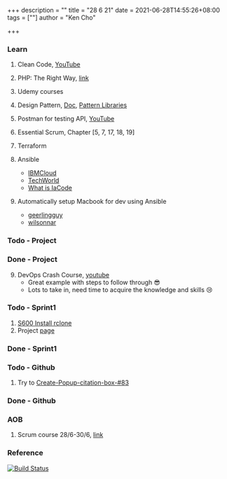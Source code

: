 +++
description = ""
title = "28 6 21"
date = 2021-06-28T14:55:26+08:00
tags = [""]
author = "Ken Cho"

+++  
### Learn
1. Clean Code, [YouTube](https://www.youtube.com/watch?v=7EmboKQH8lM)
2. PHP: The Right Way, [link](https://phptherightway.com/)
3. Udemy courses
4. Design Pattern, [Doc](https://designpatternsphp.readthedocs.io/en/latest/README.html), [Pattern Libraries](https://medium.com/@whatjackhasmade/pattern-libraries-abcc45c6144c)
5. Postman for testing API, [YouTube](https://www.freecodecamp.org/news/learn-how-to-use-postman-to-test-apis/)
6. Essential Scrum, Chapter [5, 7, 17, 18, 19]
7. Terraform
8. Ansible
    - [IBMCloud](https://www.youtube.com/watch?v=fHO1X93e4WA)
    - [TechWorld](https://www.youtube.com/watch?v=1id6ERvfozo)
    - [What is IaCode](https://www.youtube.com/watch?v=POPP2WTJ8es)

10. Automatically setup Macbook for dev using Ansible  
      - [geerlingguy](https://github.com/geerlingguy/mac-dev-playbook)  
      - [wilsonnar](https://wilsonmar.github.io/ansible-mac-osx-setup/)   

### Todo - Project

### Done - Project
9. DevOps Crash Course, [youtube](https://www.youtube.com/watch?v=OXE2a8dqIAI)
   - Great example with steps to follow through 😎
   - Lots to take in, need time to acquire the knowledge and skills 😢
   
### Todo - Sprint1
1. [S600 Install rclone](https://github.com/gigascience/gigadb-website/issues/682)
2. Project [page](https://github.com/kencho51/rclone-implementation.git)

### Done - Sprint1


### Todo - Github
1. Try to [Create-Popup-citation-box-#83](https://github.com/gigascience/gigadb-website/issues/83)

### Done - Github

### AOB
1. Scrum course 28/6-30/6, [link](https://www.hkpcacademy.org/2021/03/30/10011564-01-scrum-developer-with-devops-training/)

### Reference


[![Build Status](https://travis-ci.com/kencho51/gigathing.svg?branch=master)](https://travis-ci.com/kencho51/gigathing)

